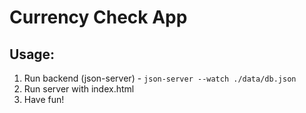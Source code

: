 # Currency Check App

## Usage:

1. Run backend (json-server) - `json-server --watch ./data/db.json`
2. Run server with index.html
3. Have fun!

